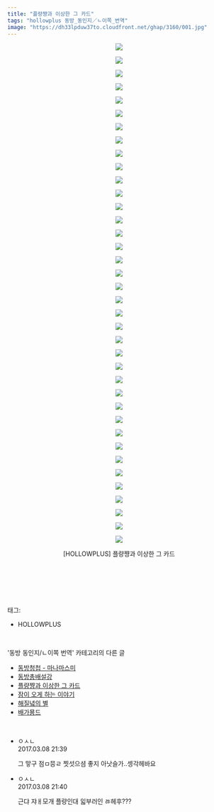 ```yaml
---
title: "플량쨩과 이상한 그 카드"
tags: "hollowplus 동방_동인지／ㄴ이쪽_번역"
image: "https://dh33lpduw37to.cloudfront.net/ghap/3160/001.jpg"
---
```

<div class="article">
<p style="text-align: center; clear: none; float: none;"><img src="{{ site.imgserver2 }}/ghap/3160/001.jpg"/></p>
<p style="text-align: center; clear: none; float: none;"><img src="{{ site.imgserver2 }}/ghap/3160/002.jpg"/></p>
<p style="text-align: center; clear: none; float: none;"><img src="{{ site.imgserver2 }}/ghap/3160/003.jpg"/></p>
<p style="text-align: center; clear: none; float: none;"><img src="{{ site.imgserver2 }}/ghap/3160/004.jpg"/></p>
<p style="text-align: center; clear: none; float: none;"><img src="{{ site.imgserver2 }}/ghap/3160/005.jpg"/></p>
<p style="text-align: center; clear: none; float: none;"><img src="{{ site.imgserver2 }}/ghap/3160/006.jpg"/></p>
<p style="text-align: center; clear: none; float: none;"><img src="{{ site.imgserver2 }}/ghap/3160/007.jpg"/></p>
<p style="text-align: center; clear: none; float: none;"><img src="{{ site.imgserver2 }}/ghap/3160/008.jpg"/></p>
<p style="text-align: center; clear: none; float: none;"><img src="{{ site.imgserver2 }}/ghap/3160/009.jpg"/></p>
<p style="text-align: center; clear: none; float: none;"><img src="{{ site.imgserver2 }}/ghap/3160/010.jpg"/></p>
<p style="text-align: center; clear: none; float: none;"><img src="{{ site.imgserver2 }}/ghap/3160/011.jpg"/></p>
<p style="text-align: center; clear: none; float: none;"><img src="{{ site.imgserver2 }}/ghap/3160/012.jpg"/></p>
<p style="text-align: center; clear: none; float: none;"><img src="{{ site.imgserver2 }}/ghap/3160/013.jpg"/></p>
<p style="text-align: center; clear: none; float: none;"><img src="{{ site.imgserver2 }}/ghap/3160/014.jpg"/></p>
<p style="text-align: center; clear: none; float: none;"><img src="{{ site.imgserver2 }}/ghap/3160/015.jpg"/></p>
<p style="text-align: center; clear: none; float: none;"><img src="{{ site.imgserver2 }}/ghap/3160/016.jpg"/></p>
<p style="text-align: center; clear: none; float: none;"><img src="{{ site.imgserver2 }}/ghap/3160/017.jpg"/></p>
<p style="text-align: center; clear: none; float: none;"><img src="{{ site.imgserver2 }}/ghap/3160/018.jpg"/></p>
<p style="text-align: center; clear: none; float: none;"><img src="{{ site.imgserver2 }}/ghap/3160/019.jpg"/></p>
<p style="text-align: center; clear: none; float: none;"><img src="{{ site.imgserver2 }}/ghap/3160/020.jpg"/></p>
<p style="text-align: center; clear: none; float: none;"><img src="{{ site.imgserver2 }}/ghap/3160/021.jpg"/></p>
<p style="text-align: center; clear: none; float: none;"><img src="{{ site.imgserver2 }}/ghap/3160/022.jpg"/></p>
<p style="text-align: center; clear: none; float: none;"><img src="{{ site.imgserver2 }}/ghap/3160/023.jpg"/></p>
<p style="text-align: center; clear: none; float: none;"><img src="{{ site.imgserver2 }}/ghap/3160/024.jpg"/></p>
<p style="text-align: center; clear: none; float: none;"><img src="{{ site.imgserver2 }}/ghap/3160/025.jpg"/></p>
<p style="text-align: center; clear: none; float: none;"><img src="{{ site.imgserver2 }}/ghap/3160/026.jpg"/></p>
<p style="text-align: center; clear: none; float: none;"><img src="{{ site.imgserver2 }}/ghap/3160/027.jpg"/></p>
<p style="text-align: center; clear: none; float: none;"><img src="{{ site.imgserver2 }}/ghap/3160/028.jpg"/></p>
<p style="text-align: center; clear: none; float: none;"><img src="{{ site.imgserver2 }}/ghap/3160/029.jpg"/></p>
<p style="text-align: center; clear: none; float: none;"><img src="{{ site.imgserver2 }}/ghap/3160/030.jpg"/></p>
<p style="text-align: center; clear: none; float: none;"><img src="{{ site.imgserver2 }}/ghap/3160/031.jpg"/></p>
<p style="text-align: center; clear: none; float: none;"><img src="{{ site.imgserver2 }}/ghap/3160/032.jpg"/></p>
<p style="text-align: center; clear: none; float: none;"><img src="{{ site.imgserver2 }}/ghap/3160/033.jpg"/></p>
<p style="text-align: center; clear: none; float: none;"><img src="{{ site.imgserver2 }}/ghap/3160/034.jpg"/></p>
<p style="text-align: center; clear: none; float: none;"><img src="{{ site.imgserver2 }}/ghap/3160/035.jpg"/></p>
<p style="text-align: center; clear: none; float: none;"><img src="{{ site.imgserver2 }}/ghap/3160/036.jpg"/></p>
<p style="text-align: center; clear: none; float: none;"><img src="{{ site.imgserver2 }}/ghap/3160/037.jpg"/></p>
<p style="text-align: center; clear: none; float: none;"><img src="{{ site.imgserver2 }}/ghap/3160/038.jpg"/></p>
<p style="text-align: center; clear: none; float: none;">[HOLLOWPLUS] 플량쨩과 이상한 그 카드</p>
<p style="text-align: center; clear: none; float: none;"><br/></p>
<p><br/></p>
</div><br/>
<div class="tagTrail">
<p>태그: </p>
<ul>
<li>HOLLOWPLUS</li>
</ul>
</div><br/>
<div class="another">
<p>'동방 동인지/ㄴ이쪽 번역' 카테고리의 다른 글</p>
<ul>
<li><a href="/ghap_3170">동방청첩 - 마나마스미</a></li>
<li><a href="/ghap_3161">동방총배설강</a></li>
<li><a href="/ghap_3160">플량쨩과 이상한 그 카드</a></li>
<li><a href="/ghap_3159">잠이 오게 하는 이야기</a></li>
<li><a href="/ghap_3153">해질녘의 별</a></li>
<li><a href="/ghap_3152">배가묭드</a></li>
</ul>
</div><br/>
<div class="cb_module cb_fluid">
<div class="cb_wrt cb_profile">
<div class="comment">
<ul>
<li class="cb_thumb_off" id="comment14934451">
<div class="cb_comment_area">
<div class="cb_info_area">
<div class="cb_section">
<span class="cb_nick_name">ㅇㅅㄴ</span>
</div>
<div class="cb_section">
<span class="cb_date">2017.03.08 21:39 </span>
</div>
</div>
<div class="cb_dsc_comment">
<p class="cb_dsc">
											그 맣구 점ㅁ믕ㄹ 찟섯으셤 좋지 아낫슬가..셍각헤바요
										</p>
</div>
</div></li>
<li class="cb_thumb_off" id="comment14934452">
<div class="cb_comment_area">
<div class="cb_info_area">
<div class="cb_section">
<span class="cb_nick_name">ㅇㅅㄴ</span>
</div>
<div class="cb_section">
<span class="cb_date">2017.03.08 21:40 </span>
</div>
</div>
<div class="cb_dsc_comment">
<p class="cb_dsc">
											근댜 쟈ㅐ모개 플량인대 읿부러인 ㅀ헤후???
										</p>
</div>
</div></li>
</ul>
</div>
</div><!-- commentList close -->
</div><br/>
